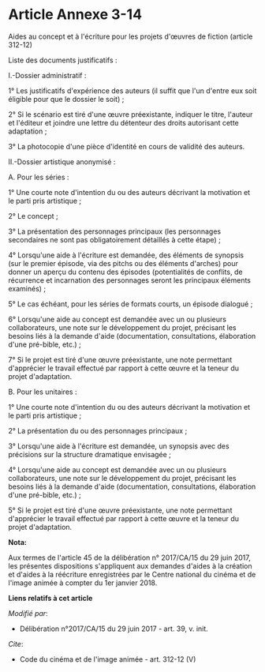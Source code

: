 # Article Annexe 3-14

Aides au concept et à l'écriture pour les projets d'œuvres de fiction (article 312-12)

Liste des documents justificatifs :

I.-Dossier administratif :

1° Les justificatifs d'expérience des auteurs (il suffit que l'un d'entre eux soit éligible pour que le dossier le soit) ;

2° Si le scénario est tiré d'une œuvre préexistante, indiquer le titre, l'auteur et l'éditeur et joindre une lettre du
détenteur des droits autorisant cette adaptation ;

3° La photocopie d'une pièce d'identité en cours de validité des auteurs.

II.-Dossier artistique anonymisé :

A. Pour les séries :

1° Une courte note d'intention du ou des auteurs décrivant la motivation et le parti pris artistique ;

2° Le concept ;

3° La présentation des personnages principaux (les personnages secondaires ne sont pas obligatoirement détaillés à cette
étape) ;

4° Lorsqu'une aide à l'écriture est demandée, des éléments de synopsis (sur le premier épisode, via des pitchs ou des
éléments d'arches) pour donner un aperçu du contenu des épisodes (potentialités de conflits, de récurrence et incarnation des
personnages seront les principaux éléments examinés) ;

5° Le cas échéant, pour les séries de formats courts, un épisode dialogué ;

6° Lorsqu'une aide au concept est demandée avec un ou plusieurs collaborateurs, une note sur le développement du projet,
précisant les besoins liés à la demande d'aide (documentation, consultations, élaboration d'une pré-bible, etc.) ;

7° Si le projet est tiré d'une œuvre préexistante, une note permettant d'apprécier le travail effectué par rapport à cette
œuvre et la teneur du projet d'adaptation.

B. Pour les unitaires :

1° Une courte note d'intention du ou des auteurs décrivant la motivation et le parti pris artistique ;

2° La présentation du ou des personnages principaux ;

3° Lorsqu'une aide à l'écriture est demandée, un synopsis avec des précisions sur la structure dramatique envisagée ;

4° Lorsqu'une aide au concept est demandée avec un ou plusieurs collaborateurs, une note sur le développement du projet,
précisant les besoins liés à la demande d'aide (documentation, consultations, élaboration d'une pré-bible, etc.) ;

5° Si le projet est tiré d'une œuvre préexistante, une note permettant d'apprécier le travail effectué par rapport à cette
œuvre et la teneur du projet d'adaptation.

**Nota:**

Aux termes de l'article 45 de la délibération n° 2017/CA/15 du 29 juin 2017, les présentes dispositions s'appliquent aux
demandes d'aides à la création et d'aides à la réécriture enregistrées par le Centre national du cinéma et de l'image animée
à compter du 1er janvier 2018.

**Liens relatifs à cet article**

_Modifié par_:

  - Délibération n°2017/CA/15 du 29 juin 2017 - art. 39, v. init.

_Cite_:

  - Code du cinéma et de l'image animée - art. 312-12 (V)
